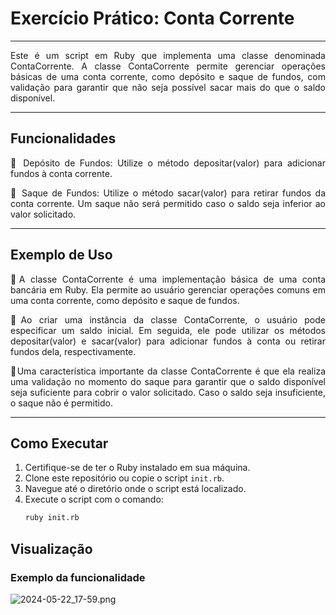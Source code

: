 # Exercício Prático: Conta Corrente

---
<div align="justify">
Este é um script em Ruby que implementa uma classe denominada ContaCorrente. A classe ContaCorrente permite gerenciar operações básicas de uma conta corrente, como depósito e saque de fundos, com validação para garantir que não seja possível sacar mais do que o saldo disponível.

---
## Funcionalidades

🔹 Depósito de Fundos: Utilize o método depositar(valor) para adicionar fundos à conta corrente.

🔹 Saque de Fundos: Utilize o método sacar(valor) para retirar fundos da conta corrente. Um saque não será permitido caso o saldo seja inferior ao valor solicitado.

---
## Exemplo de Uso

🔹A classe ContaCorrente é uma implementação básica de uma conta bancária em Ruby. Ela permite ao usuário gerenciar operações comuns em uma conta corrente, como depósito e saque de fundos.

🔹Ao criar uma instância da classe ContaCorrente, o usuário pode especificar um saldo inicial. Em seguida, ele pode utilizar os métodos depositar(valor) e sacar(valor) para adicionar fundos à conta ou retirar fundos dela, respectivamente.

🔹Uma característica importante da classe ContaCorrente é que ela realiza uma validação no momento do saque para garantir que o saldo disponível seja suficiente para cobrir o valor solicitado. Caso o saldo seja insuficiente, o saque não é permitido.

---

## Como Executar

1. Certifique-se de ter o Ruby instalado em sua máquina.
2. Clone este repositório ou copie o script `init.rb`.
3. Navegue até o diretório onde o script está localizado.
4. Execute o script com o comando:
   ```bash
   ruby init.rb

## Visualização
### Exemplo da funcionalidade
![2024-05-22_17-59.png](2024-05-22_17-59.png)

</div>